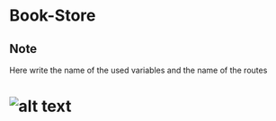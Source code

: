# Book-Store
## Note
Here write the name of the used variables and the name of the routes

# ![alt text](https://media.istockphoto.com/id/1349688040/vector/hand-book-logo-design-education-logo-with-hand-concept-vector-hand-and-book-logo-design.jpg?s=612x612&w=0&k=20&c=kp2ZWkFL4U4-wtzZeL68OWvxJ25erp4RO-mJjFdZV64=)
